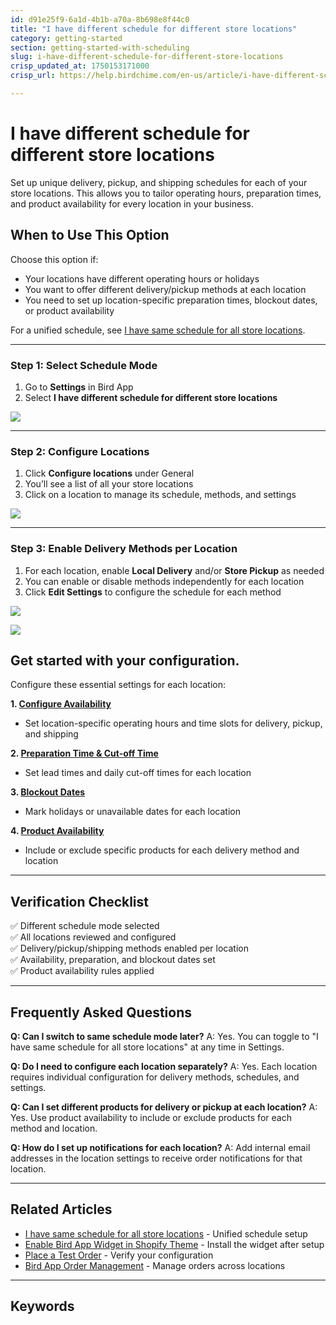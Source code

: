 ```yaml
---
id: d91e25f9-6a1d-4b1b-a70a-8b698e8f44c0
title: "I have different schedule for different store locations"
category: getting-started
section: getting-started-with-scheduling
slug: i-have-different-schedule-for-different-store-locations
crisp_updated_at: 1750153171000
crisp_url: https://help.birdchime.com/en-us/article/i-have-different-schedule-for-different-store-locations-1f6j2p0/

---
```


# I have different schedule for different store locations

Set up unique delivery, pickup, and shipping schedules for each of your store locations. This allows you to tailor operating hours, preparation times, and product availability for every location in your business.



## When to Use This Option

Choose this option if:
- Your locations have different operating hours or holidays
- You want to offer different delivery/pickup methods at each location
- You need to set up location-specific preparation times, blockout dates, or product availability

For a unified schedule, see [I have same schedule for all store locations](https://help.birdchime.com/en-us/article/i-have-same-schedule-for-all-store-locations-13ukhrg/).

---

### Step 1: Select Schedule Mode

1. Go to **Settings** in Bird App
2. Select **I have different schedule for different store locations**

![](https://storage.crisp.chat/users/helpdesk/website/ca826b447482b000/screenshot-2024-12-16-072952_4c3tzq.png)

---

### Step 2: Configure Locations

1. Click **Configure locations** under General
2. You’ll see a list of all your store locations
3. Click on a location to manage its schedule, methods, and settings

![](https://storage.crisp.chat/users/helpdesk/website/ca826b447482b000/screenshot-2024-12-16-073119_1kmhqj3.png)

---

### Step 3: Enable Delivery Methods per Location

1. For each location, enable **Local Delivery** and/or **Store Pickup** as needed
2. You can enable or disable methods independently for each location
3. Click **Edit Settings** to configure the schedule for each method

![](https://storage.crisp.chat/users/helpdesk/website/ca826b447482b000/screenshot-2024-12-16-073244_1ut1y3u.png)



![](https://storage.crisp.chat/users/helpdesk/website/ca826b447482b000/screenshot-2024-12-16-073445_1b95oox.png)

## Get started with your configuration.




Configure these essential settings for each location:

**1. [Configure Availability](https://help.birdchime.com/en-us/article/configure-availability-settings-199dozz/)**
- Set location-specific operating hours and time slots for delivery, pickup, and shipping

**2. [Preparation Time & Cut-off Time](https://help.birdchime.com/en-us/article/configure-order-preparation-times-1b43s8n/)**
- Set lead times and daily cut-off times for each location

**3. [Blockout Dates](https://help.birdchime.com/en-us/article/how-to-block-dates-from-calendar-tllghq/)**
- Mark holidays or unavailable dates for each location

**4. [Product Availability](https://help.birdchime.com/en-us/article/block-shipping-local-delivery-pickup-using-applicable-products-1fzgo08/)**
- Include or exclude specific products for each delivery method and location

---

## Verification Checklist

✅ Different schedule mode selected  
✅ All locations reviewed and configured  
✅ Delivery/pickup/shipping methods enabled per location  
✅ Availability, preparation, and blockout dates set  
✅ Product availability rules applied  

---

## Frequently Asked Questions

**Q: Can I switch to same schedule mode later?**
A: Yes. You can toggle to "I have same schedule for all store locations" at any time in Settings.

**Q: Do I need to configure each location separately?**
A: Yes. Each location requires individual configuration for delivery methods, schedules, and settings.

**Q: Can I set different products for delivery or pickup at each location?**
A: Yes. Use product availability to include or exclude products for each method and location.

**Q: How do I set up notifications for each location?**
A: Add internal email addresses in the location settings to receive order notifications for that location.

---

## Related Articles

- [I have same schedule for all store locations](https://help.birdchime.com/en-us/article/i-have-same-schedule-for-all-store-locations-13ukhrg/) - Unified schedule setup
- [Enable Bird App Widget in Shopify Theme](/en-us/article/enable-the-app-in-your-theme-450cbp/) - Install the widget after setup
- [Place a Test Order](/en-us/article/place-a-test-order-13fhz0a/) - Verify your configuration
- [Bird App Order Management](https://help.birdchime.com/en-us/category/order-management-1l0qumf/) - Manage orders across locations

---

## Keywords